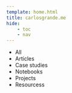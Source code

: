 ```yaml
---
template: home.html
title: carlosgrande.me
hide:
    - toc
    - nav
---
```


<div class="cards-menu" markdown>

- All
- Articles
- Case studies
- Notebooks
- Projects
- Resourcess

</div>

<div id="publicationsList" class="row-gallery">



</div>
